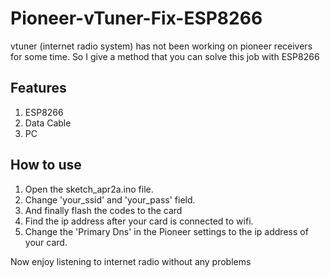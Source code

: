 # Pioneer-vTuner-Fix-ESP8266
vtuner (internet radio system) has not been working on pioneer receivers for some time. So I give a method that you can solve this job with ESP8266

## Features
1. ESP8266
2. Data Cable
3. PC

## How to use
1. Open the sketch_apr2a.ino file.
2. Change 'your_ssid' and 'your_pass' field.
3. And finally flash the codes to the card
4. Find the ip address after your card is connected to wifi.
5. Change the 'Primary Dns' in the Pioneer settings to the ip address of your card.

Now enjoy listening to internet radio without any problems 
